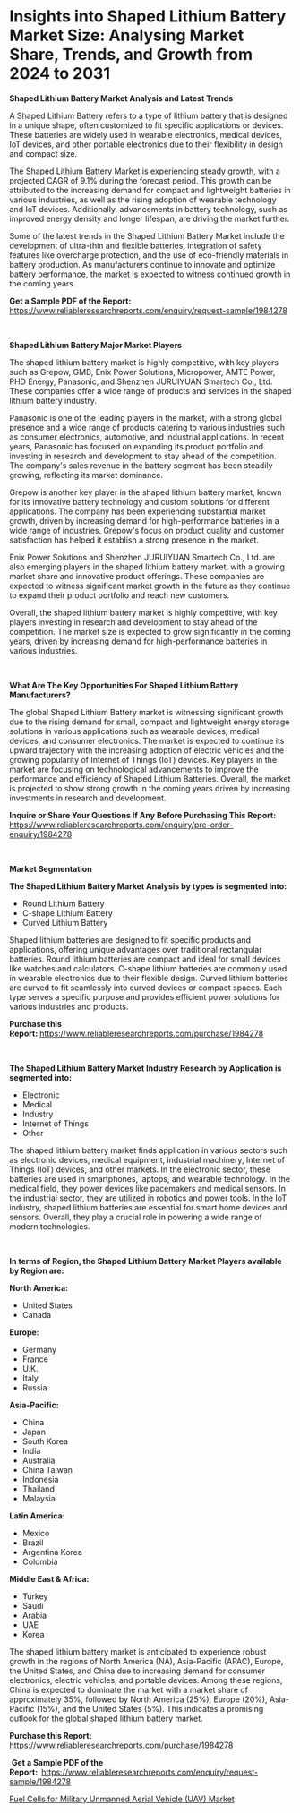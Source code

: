 <p><h1>Insights into Shaped Lithium Battery Market Size: Analysing Market Share, Trends, and Growth from 2024 to 2031</h1></p><p><strong>Shaped Lithium Battery Market Analysis and Latest Trends</strong></p>
<p><p>A Shaped Lithium Battery refers to a type of lithium battery that is designed in a unique shape, often customized to fit specific applications or devices. These batteries are widely used in wearable electronics, medical devices, IoT devices, and other portable electronics due to their flexibility in design and compact size.</p><p>The Shaped Lithium Battery Market is experiencing steady growth, with a projected CAGR of 9.1% during the forecast period. This growth can be attributed to the increasing demand for compact and lightweight batteries in various industries, as well as the rising adoption of wearable technology and IoT devices. Additionally, advancements in battery technology, such as improved energy density and longer lifespan, are driving the market further.</p><p>Some of the latest trends in the Shaped Lithium Battery Market include the development of ultra-thin and flexible batteries, integration of safety features like overcharge protection, and the use of eco-friendly materials in battery production. As manufacturers continue to innovate and optimize battery performance, the market is expected to witness continued growth in the coming years.</p></p>
<p><strong>Get a Sample PDF of the Report:&nbsp;</strong> <a href="https://www.reliableresearchreports.com/enquiry/request-sample/1984278">https://www.reliableresearchreports.com/enquiry/request-sample/1984278</a></p>
<p>&nbsp;</p>
<p><strong>Shaped Lithium Battery Major Market Players</strong></p>
<p><p>The shaped lithium battery market is highly competitive, with key players such as Grepow, GMB, Enix Power Solutions, Micropower, AMTE Power, PHD Energy, Panasonic, and Shenzhen JURUIYUAN Smartech Co., Ltd. These companies offer a wide range of products and services in the shaped lithium battery industry.</p><p>Panasonic is one of the leading players in the market, with a strong global presence and a wide range of products catering to various industries such as consumer electronics, automotive, and industrial applications. In recent years, Panasonic has focused on expanding its product portfolio and investing in research and development to stay ahead of the competition. The company's sales revenue in the battery segment has been steadily growing, reflecting its market dominance.</p><p>Grepow is another key player in the shaped lithium battery market, known for its innovative battery technology and custom solutions for different applications. The company has been experiencing substantial market growth, driven by increasing demand for high-performance batteries in a wide range of industries. Grepow's focus on product quality and customer satisfaction has helped it establish a strong presence in the market.</p><p>Enix Power Solutions and Shenzhen JURUIYUAN Smartech Co., Ltd. are also emerging players in the shaped lithium battery market, with a growing market share and innovative product offerings. These companies are expected to witness significant market growth in the future as they continue to expand their product portfolio and reach new customers.</p><p>Overall, the shaped lithium battery market is highly competitive, with key players investing in research and development to stay ahead of the competition. The market size is expected to grow significantly in the coming years, driven by increasing demand for high-performance batteries in various industries.</p></p>
<p>&nbsp;</p>
<p><strong>What Are The Key Opportunities For Shaped Lithium Battery Manufacturers?</strong></p>
<p><p>The global Shaped Lithium Battery market is witnessing significant growth due to the rising demand for small, compact and lightweight energy storage solutions in various applications such as wearable devices, medical devices, and consumer electronics. The market is expected to continue its upward trajectory with the increasing adoption of electric vehicles and the growing popularity of Internet of Things (IoT) devices. Key players in the market are focusing on technological advancements to improve the performance and efficiency of Shaped Lithium Batteries. Overall, the market is projected to show strong growth in the coming years driven by increasing investments in research and development.</p></p>
<p><strong>Inquire or Share Your Questions If Any Before Purchasing This Report:</strong> <a href="https://www.reliableresearchreports.com/enquiry/pre-order-enquiry/1984278">https://www.reliableresearchreports.com/enquiry/pre-order-enquiry/1984278</a></p>
<p>&nbsp;</p>
<p><strong>Market Segmentation</strong></p>
<p><strong>The Shaped Lithium Battery Market Analysis by types is segmented into:</strong></p>
<p><ul><li>Round Lithium Battery</li><li>C-shape Lithium Battery</li><li>Curved Lithium Battery</li></ul></p>
<p><p>Shaped lithium batteries are designed to fit specific products and applications, offering unique advantages over traditional rectangular batteries. Round lithium batteries are compact and ideal for small devices like watches and calculators. C-shape lithium batteries are commonly used in wearable electronics due to their flexible design. Curved lithium batteries are curved to fit seamlessly into curved devices or compact spaces. Each type serves a specific purpose and provides efficient power solutions for various industries and products.</p></p>
<p><strong>Purchase this Report:&nbsp;</strong><a href="https://www.reliableresearchreports.com/purchase/1984278">https://www.reliableresearchreports.com/purchase/1984278</a></p>
<p>&nbsp;</p>
<p><strong>The Shaped Lithium Battery Market Industry Research by Application is segmented into:</strong></p>
<p><ul><li>Electronic</li><li>Medical</li><li>Industry</li><li>Internet of Things</li><li>Other</li></ul></p>
<p><p>The shaped lithium battery market finds application in various sectors such as electronic devices, medical equipment, industrial machinery, Internet of Things (IoT) devices, and other markets. In the electronic sector, these batteries are used in smartphones, laptops, and wearable technology. In the medical field, they power devices like pacemakers and medical sensors. In the industrial sector, they are utilized in robotics and power tools. In the IoT industry, shaped lithium batteries are essential for smart home devices and sensors. Overall, they play a crucial role in powering a wide range of modern technologies.</p></p>
<p>&nbsp;</p>
<p><strong>In terms of Region, the Shaped Lithium Battery Market Players available by Region are:</strong></p>
<p>
    <p> <strong> North America: </strong>
        <ul>
            <li>United States</li>
            <li>Canada</li>
        </ul>
        </p> 
    <p> <strong> Europe: </strong>
        <ul>
            <li>Germany</li>
            <li>France</li>
            <li>U.K.</li>
            <li>Italy</li>
            <li>Russia</li>
        </ul>
        </p> 
    <p> <strong> Asia-Pacific: </strong>
        <ul>
            <li>China</li>
            <li>Japan</li>
            <li>South Korea</li>
            <li>India</li>
            <li>Australia</li>
            <li>China Taiwan</li>
            <li>Indonesia</li>
            <li>Thailand</li>
            <li>Malaysia</li>
        </ul>
        </p> 
    <p> <strong> Latin America: </strong>
        <ul>
            <li>Mexico</li>
            <li>Brazil</li>
            <li>Argentina Korea</li>
            <li>Colombia</li>
        </ul>
        </p> 
    <p> <strong> Middle East & Africa: </strong>
        <ul>
            <li>Turkey</li>
            <li>Saudi</li>
            <li>Arabia</li>
            <li>UAE</li>
            <li>Korea</li>
        </ul>
    </p>
    </p>
<p><p>The shaped lithium battery market is anticipated to experience robust growth in the regions of North America (NA), Asia-Pacific (APAC), Europe, the United States, and China due to increasing demand for consumer electronics, electric vehicles, and portable devices. Among these regions, China is expected to dominate the market with a market share of approximately 35%, followed by North America (25%), Europe (20%), Asia-Pacific (15%), and the United States (5%). This indicates a promising outlook for the global shaped lithium battery market.</p></p>
<p><strong>Purchase this Report: </strong><a href="https://www.reliableresearchreports.com/purchase/1984278">https://www.reliableresearchreports.com/purchase/1984278</a></p>
<p>&nbsp;<strong>Get a Sample PDF of the Report:&nbsp;&nbsp;</strong><a href="https://www.reliableresearchreports.com/enquiry/request-sample/1984278">https://www.reliableresearchreports.com/enquiry/request-sample/1984278</a></p>
<p><strong></strong></p>
<p><p><a href="https://github.com/AKSHATREPORTPRIME/Market-Research-Report-List-4/blob/main/fuel-cells-for-military-unmanned-aerial-vehicle-uav-market.md">Fuel Cells for Military Unmanned Aerial Vehicle (UAV) Market</a></p></p>